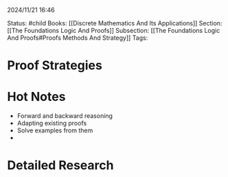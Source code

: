 2024/11/21
16:46

Status: #child
Books: [[Discrete Mathematics And Its Applications]] 
Section: [[The Foundations Logic And Proofs]]
Subsection: [[The Foundations Logic And Proofs#Proofs Methods And Strategy]]
Tags: 
# Proof Strategies
# Hot Notes
- Forward and backward reasoning
- Adapting existing proofs
- Solve examples from them
- 

# Detailed Research


